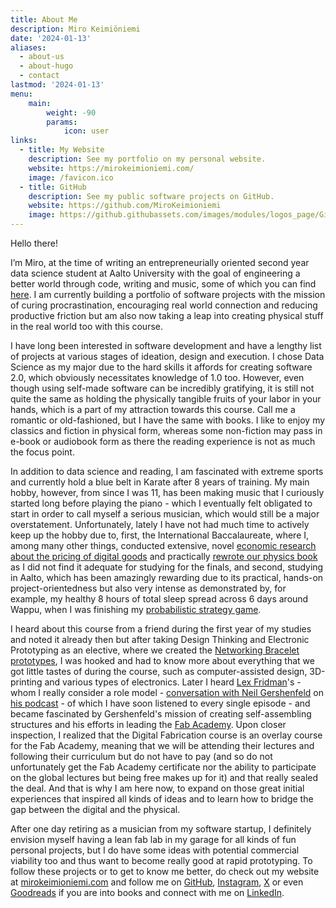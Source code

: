 ```yaml
---
title: About Me
description: Miro Keimiöniemi
date: '2024-01-13'
aliases:
  - about-us
  - about-hugo
  - contact
lastmod: '2024-01-13'
menu:
    main: 
        weight: -90
        params:
            icon: user
links:
  - title: My Website
    description: See my portfolio on my personal website.
    website: https://mirokeimioniemi.com/
    image: /favicon.ico
  - title: GitHub
    description: See my public software projects on GitHub.
    website: https://github.com/MiroKeimioniemi
    image: https://github.githubassets.com/images/modules/logos_page/GitHub-Mark.png
---
```


Hello there!

I’m Miro, at the time of writing an entrepreneurially oriented second year data science student at Aalto University with the goal of engineering a better world through code, writing and music, some of which you can find [here](https://mirokeimioniemi.com/). I am currently building a portfolio of software projects with the mission of curing procrastination, encouraging real world connection and reducing productive friction but am also now taking a leap into creating physical stuff in the real world too with this course.

I have long been interested in software development and have a lengthy list of projects at various stages of ideation, design and execution. I chose Data Science as my major due to the hard skills it affords for creating software 2.0, which obviously necessitates knowledge of 1.0 too. However, even though using self-made software can be incredibly gratifying, it is still not quite the same as holding the physically tangible fruits of your labor in your hands, which is a part of my attraction towards this course. Call me a romantic or old-fashioned, but I have the same with books. I like to enjoy my classics and fiction in physical form, whereas some non-fiction may pass in e-book or audiobook form as there the reading experience is not as much the focus point. 

In addition to data science and reading, I am fascinated with extreme sports and currently hold a blue belt in Karate after 8 years of training. My main hobby, however, from since I was 11, has been making music that I curiously started long before playing the piano - which I eventually felt obligated to start in order to call myself a serious musician, which would still be a major overstatement. Unfortunately, lately I have not had much time to actively keep up the hobby due to, first, the International Baccalaureate, where I, among many other things, conducted extensive, novel [economic research about the pricing of digital goods](https://mirokeimioniemi.com/portfolio/writing/the-pricing-of-digital-goods-in-the-music-production-software-industry.html) and practically [rewrote our physics book](https://ibdone1.wordpress.com/the-comprehensive-ib-physics-notes-for-2022-examinations-hl-and-sl/) as I did not find it adequate for studying for the finals, and second, studying in Aalto, which has been amazingly rewarding due to its practical, hands-on project-orientedness but also very intense as demonstrated by, for example, my healthy 8 hours of total sleep spread across 6 days around Wappu, when I was finishing my [probabilistic strategy game](https://github.com/MiroKeimioniemi/probabilistic-strategy-game).

I heard about this course from a friend during the first year of my studies and noted it already then but after taking Design Thinking and Electronic Prototyping as an elective, where we created the [Networking Bracelet prototypes](https://www.linkedin.com/feed/update/urn:li:activity:7143994838173089792/), I was hooked and had to know more about everything that we got little tastes of during the course, such as computer-assisted design, 3D-printing and various types of electronics. Later I heard [Lex Fridman](https://lexfridman.com/)'s - whom I really consider a role model - [conversation with Neil Gershenfeld](https://www.youtube.com/watch?v=YDjOS0VHEr4) on [his podcast](https://lexfridman.com/podcast) - of which I have soon listened to every single episode - and became fascinated by Gershenfeld's mission of creating self-assembling structures and his efforts in leading the [Fab Academy](https://fabacademy.org/). Upon closer inspection, I realized that the Digital Fabrication course is an overlay course for the Fab Academy, meaning that we will be attending their lectures and following their curriculum but do not have to pay (and so do not unfortunately get the Fab Academy certificate nor the ability to participate on the global lectures but being free makes up for it) and that really sealed the deal. And that is why I am here now, to expand on those great initial experiences that inspired all kinds of ideas and to learn how to bridge the gap between the digital and the physical.

After one day retiring as a musician from my software startup, I definitely envision myself having a lean fab lab in my garage for all kinds of fun personal projects, but I do have some ideas with potential commercial viability too and thus want to become really good at rapid prototyping. To follow these projects or to get to know me better, do check out my website at [mirokeimioniemi.com](https://mirokeimioniemi.com/) and follow me on [GitHub](https://github.com/MiroKeimioniemi), [Instagram](https://www.instagram.com/m1r0k3/), [X](https://twitter.com/M1R0K3) or even [Goodreads](https://www.goodreads.com/user/show/127709857-miro-keimi-niemi) if you are into books and connect with me on [LinkedIn](https://www.linkedin.com/in/miro-keimi%C3%B6niemi/).



























